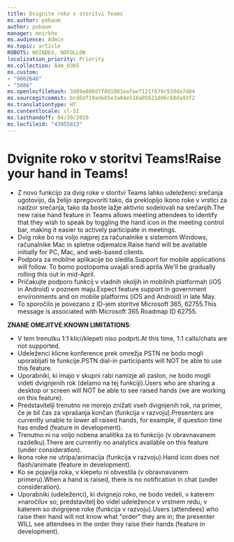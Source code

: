 ```yaml
---
title: Dvignite roko v storitvi Teams
ms.author: pebaum
author: pebaum
manager: mnirkhe
ms.audience: Admin
ms.topic: article
ROBOTS: NOINDEX, NOFOLLOW
localization_priority: Priority
ms.collection: Adm_O365
ms.custom:
- "9002646"
- "5086"
ms.openlocfilehash: 3d89a088d7f8d1881eafae7121f670c93dda7d84
ms.sourcegitcommit: bcd6df19adeb5e3a04e518a05621dd6c68da93f2
ms.translationtype: HT
ms.contentlocale: sl-SI
ms.lasthandoff: 04/30/2020
ms.locfileid: "43955813"
---
```

# <a name="raise-your-hand-in-teams"></a><span data-ttu-id="3e4aa-102">Dvignite roko v storitvi Teams!</span><span class="sxs-lookup"><span data-stu-id="3e4aa-102">Raise your hand in Teams!</span></span>

- <span data-ttu-id="3e4aa-103">Z novo funkcijo za dvig roke v storitvi Teams lahko udeleženci srečanja ugotovijo, da želijo spregovoriti tako, da preklopijo ikono roke v vrstici za nadzor srečanja, tako da boste lažje aktivno sodelovali na srečanjih.</span><span class="sxs-lookup"><span data-stu-id="3e4aa-103">The new raise hand feature in Teams allows meeting attendees to identify that they wish to speak by toggling the hand icon in the meeting control bar, making it easier to actively participate in meetings.</span></span>
- <span data-ttu-id="3e4aa-104">Dvig roke bo na voljo najprej za računalnike s sistemom Windows, računalnike Mac in spletne odjemalce.</span><span class="sxs-lookup"><span data-stu-id="3e4aa-104">Raise hand will be available initially for PC, Mac, and web-based clients.</span></span>
- <span data-ttu-id="3e4aa-105">Podpora za mobilne aplikacije bo sledila.</span><span class="sxs-lookup"><span data-stu-id="3e4aa-105">Support for mobile applications will follow.</span></span> <span data-ttu-id="3e4aa-106">To bomo postopoma uvajali sredi aprila.</span><span class="sxs-lookup"><span data-stu-id="3e4aa-106">We'll be gradually rolling this out in mid-April.</span></span>
- <span data-ttu-id="3e4aa-107">Pričakujte podporo funkcij v vladnih okoljih in mobilnih platformah (iOS in Android) v poznem maju.</span><span class="sxs-lookup"><span data-stu-id="3e4aa-107">Expect feature support in government environments and on mobile platforms (iOS and Android) in late May.</span></span>
- <span data-ttu-id="3e4aa-108">To sporočilo je povezano z ID-jem storitve Microsoft 365, 62755.</span><span class="sxs-lookup"><span data-stu-id="3e4aa-108">This message is associated with Microsoft 365 Roadmap ID 62755.</span></span>

<span data-ttu-id="3e4aa-109">**ZNANE OMEJITVE**:</span><span class="sxs-lookup"><span data-stu-id="3e4aa-109">**KNOWN LIMITATIONS**:</span></span>

- <span data-ttu-id="3e4aa-110">V tem trenutku 1:1 klici/klepeti niso podprti.</span><span class="sxs-lookup"><span data-stu-id="3e4aa-110">At this time, 1:1 calls/chats are not supported.</span></span>
- <span data-ttu-id="3e4aa-111">Udeleženci klicne konference prek omrežja PSTN ne bodo mogli uporabljati te funkcije.</span><span class="sxs-lookup"><span data-stu-id="3e4aa-111">PSTN dial-in participants will NOT be able to use this feature.</span></span>
- <span data-ttu-id="3e4aa-112">Uporabniki, ki imajo v skupni rabi namizje ali zaslon, ne bodo mogli videti dvignjenih rok (delamo na tej funkciji).</span><span class="sxs-lookup"><span data-stu-id="3e4aa-112">Users who are sharing a desktop or screen will NOT be able to see raised hands (we are working on this feature).</span></span>
- <span data-ttu-id="3e4aa-113">Predstavitelji trenutno ne morejo znižati vseh dvignjenih rok, na primer, če je bil čas za vprašanja končan (funkcija v razvoju).</span><span class="sxs-lookup"><span data-stu-id="3e4aa-113">Presenters are currently unable to lower all raised hands, for example, if question time has ended (feature in development).</span></span>
- <span data-ttu-id="3e4aa-114">Trenutno ni na voljo nobena analitika za to funkcijo (v obravnavanem razdelku).</span><span class="sxs-lookup"><span data-stu-id="3e4aa-114">There are currently no analytics available on this feature (under consideration).</span></span>
- <span data-ttu-id="3e4aa-115">Ikona roke ne utripa/animacija (funkcija v razvoju).</span><span class="sxs-lookup"><span data-stu-id="3e4aa-115">Hand icon does not flash/animate (feature in development).</span></span>
- <span data-ttu-id="3e4aa-116">Ko se pojavlja roka, v klepetu ni obvestila (v obravnavanem primeru).</span><span class="sxs-lookup"><span data-stu-id="3e4aa-116">When a hand is raised, there is no notification in chat (under consideration).</span></span>
- <span data-ttu-id="3e4aa-117">Uporabniki (udeleženci), ki dvignejo roko, ne bodo vedeli, v katerem »naročilu« so; predstavitelj bo videl udeležence v vrstnem redu, v katerem so dvignjene roke (funkcija v razvoju).</span><span class="sxs-lookup"><span data-stu-id="3e4aa-117">Users (attendees) who raise their hand will not know what "order" they are in; the presenter WILL see attendees in the order they raise their hands (feature in development).</span></span>
